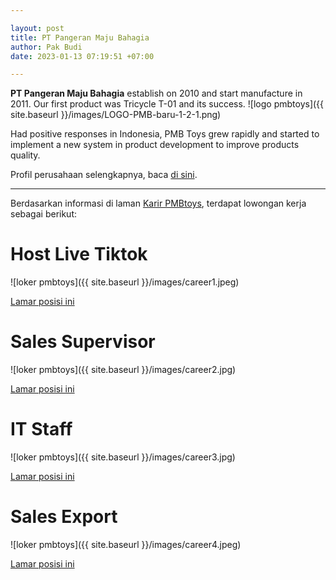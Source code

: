 ```yaml
---

layout: post
title: PT Pangeran Maju Bahagia
author: Pak Budi
date: 2023-01-13 07:19:51 +07:00

---
```


**PT Pangeran Maju Bahagia** establish on 2010 and start manufacture in 2011. Our first product was Tricycle T-01 and its success.
![logo pmbtoys]({{ site.baseurl }}/images/LOGO-PMB-baru-1-2-1.png)

Had positive responses in Indonesia, PMB Toys grew rapidly and started to implement a new system in product development to improve products quality.

Profil perusahaan selengkapnya, baca [di sini](https://pmbtoys.co.id/aboutUs).

---

Berdasarkan informasi di laman [Karir PMBtoys](https://pmbtoys.co.id/career), terdapat lowongan kerja sebagai berikut:

# Host Live Tiktok

![loker pmbtoys]({{ site.baseurl }}/images/career1.jpeg)

<div class="apply"><a href="mailto:pt.pmbtoys@gmail.com">Lamar posisi ini</a></div>

# Sales Supervisor

![loker pmbtoys]({{ site.baseurl }}/images/career2.jpg)

<div class="apply"><a href="mailto:pt.pmbtoys@gmail.com">Lamar posisi ini</a></div>

# IT Staff

![loker pmbtoys]({{ site.baseurl }}/images/career3.jpg)

<div class="apply"><a href="mailto:pt.pmbtoys@gmail.com">Lamar posisi ini</a></div>

# Sales Export

![loker pmbtoys]({{ site.baseurl }}/images/career4.jpeg)

<div class="apply"><a href="mailto:pt.pmbtoys@gmail.com">Lamar posisi ini</a></div>
